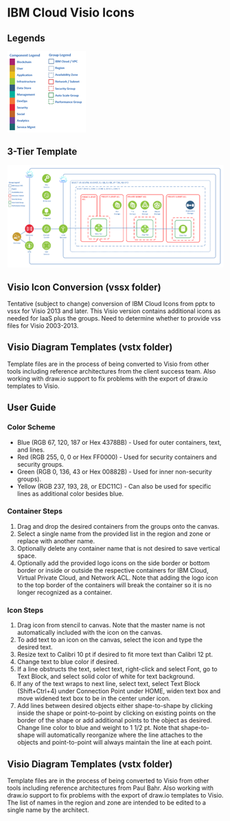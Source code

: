# IBM Cloud Visio Icons

## Legends

![Legends](/images/legends.png)

## 3-Tier Template

![3-Tier](/images/3-tier.png)

## Visio Icon Conversion (vssx folder)

Tentative (subject to change) conversion of IBM Cloud Icons from pptx to vssx for Visio 2013 and later.  This Visio version contains additional icons as needed for IaaS plus the groups.  Need to determine whether to provide vss files for Visio 2003-2013.  

## Visio Diagram Templates (vstx folder)

Template files are in the process of being converted to Visio from other tools including reference architectures from the client success team.  Also working with draw.io support to fix problems with the export of draw.io templates to Visio. 

## User Guide

### Color Scheme
* Blue (RGB 67, 120, 187 or Hex 4378BB) - Used for outer containers, text, and lines.
* Red (RGB 255, 0, 0 or Hex FF0000) - Used for security containers and security groups.
* Green (RGB 0, 136, 43 or Hex 00882B) - Used for inner non-security groups).
* Yellow (RGB 237, 193, 28, or EDC11C) - Can also be used for specific lines as additional color besides blue.

### Container Steps
1. Drag and drop the desired containers from the groups onto the canvas.
2. Select a single name from the provided list in the region and zone or replace with another name.
3. Optionally delete any container name that is not desired to save vertical space.
4. Optionally add the provided logo icons on the side border or bottom border or inside or outside the respective containers for IBM Cloud, Virtual Private Cloud, and Network ACL.  Note that adding the logo icon to the top border of the containers will break the container so it is no longer recognized as a container.

### Icon Steps
1. Drag icon from stencil to canvas.  Note that the master name is not automatically included with the icon on the canvas.
2. To add text to an icon on the canvas, select the icon and type the desired text.
3. Resize text to Calibri 10 pt if desired to fit more text than Calibri 12 pt.
4. Change text to blue color if desired.  
5. If a line obstructs the text, select text, right-click and select Font, go to Text Block, and select solid color of white for text background.
6. If any of the text wraps to next line, select text, select Text Block (Shift+Ctrl+4) under Connection Point under HOME, widen text box and move widened text box to be in the center under icon. 
7. Add lines between desired objects either shape-to-shape by clicking inside the shape or point-to-point by clicking on existing points on the border of the shape or add additional points to the object as desired.  Change line color to blue and weight to 1 1/2 pt.  Note that shape-to-shape will automatically reorganize where the line attaches to the objects and point-to-point will always maintain the line at each point.

## Visio Diagram Templates (vstx folder)

Template files are in the process of being converted to Visio from other tools including reference architectures from Paul Bahr.  Also working with draw.io support to fix problems with the export of draw.io templates to Visio. The list of names in the region and zone are intended to be edited to a single name by the architect.  
